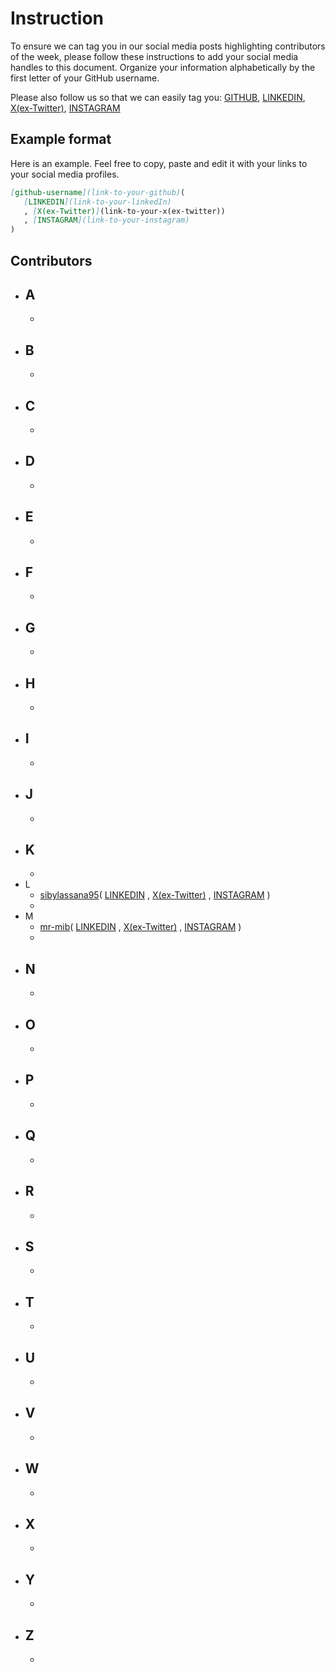 # Instruction
To ensure we can tag you in our social media posts highlighting contributors of the week, please follow these instructions to add your social media handles to this document. Organize your information alphabetically by the first letter of your GitHub username.

Please also follow us so that we can easily tag you:
[GITHUB](https://github.com/mr-mib), [LINKEDIN](https://www.linkedin.com/in/moustapha-ibrahima-ba-194bb2194/), [X(ex-Twitter)](https://twitter.com/M_I_Ba), [INSTAGRAM](https://www.instagram.com/moustapha_ibrahima_ba/)

## Example format

Here is an example. Feel free to copy, paste and edit it with your links to your social media profiles.

```markdown
[github-username](link-to-your-github)(
   [LINKEDIN](link-to-your-linkedIn)
   , [X(ex-Twitter)](link-to-your-x(ex-twitter))
   , [INSTAGRAM](link-to-your-instagram)
)
```

## Contributors

- A
    -  
    - 
- B
    -  
    - 
- C
    -  
    - 
- D
    -  
    - 
- E
    -  
    - 
- F
    -  
    - 
- G
    -  
    - 
- H
    -  
    - 
- I
    -  
    - 
- J
    -  
    - 
- K
    -  
    - 
- L
    - [sibylassana95](http://github.com/sibylassana95/)(
   [LINKEDIN](https://www.linkedin.com/in/sibylassana/)
   , [X(ex-Twitter)](https://twitter.com/sibyog13)
   , [INSTAGRAM](https://instagram.com/siby_global)
    ) 
    - 
- M
    - [mr-mib](https://github.com/mr-mib)(
        [LINKEDIN](https://www.linkedin.com/in/moustapha-ibrahima-ba-194bb2194/)
        , [X(ex-Twitter)](https://twitter.com/M_I_Ba)
        , [INSTAGRAM](https://www.instagram.com/moustapha_ibrahima_ba/)
        )
    - 
- N
    -  
    - 
- O
    -  
    - 
- P
    -  
    - 
- Q
    -  
    - 
- R
    -  
    - 
- S
    -  
    - 
- T
    -  
    - 
- U
    -  
    - 
- V
    -  
    - 
- W
    -  
    - 
- X
    -  
    - 
- Y
    -  
    - 
- Z
    -  
    - 